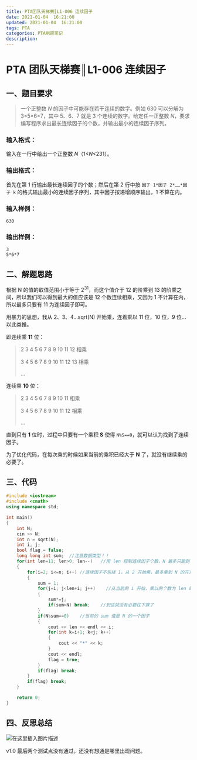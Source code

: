 ```yaml
---
title: PTA团队天梯赛║L1-006 连续因子
date: 2021-01-04  16:21:00
updated: 2021-01-04  16:21:00
tags: PTA
categories: PTA刷题笔记
description:
---
```

# PTA 团队天梯赛║L1-006 **连续因子**

## 一、题目要求

> 一个正整数 *N* 的因子中可能存在若干连续的数字。例如 630 可以分解为 3×5×6×7，其中 5、6、7 就是 3 个连续的数字。给定任一正整数 *N*，要求编写程序求出最长连续因子的个数，并输出最小的连续因子序列。

### 输入格式：

输入在一行中给出一个正整数 *N*（1<*N*<231）。

### 输出格式：

首先在第 1 行输出最长连续因子的个数；然后在第 2 行中按 `因子 1*因子 2*……*因子 k` 的格式输出最小的连续因子序列，其中因子按递增顺序输出，1 不算在内。

### 输入样例：

```in
630
```

### 输出样例：

```out
3
5*6*7
```

## 二、解题思路

根据 N 的值的取值范围小于等于 2<sup>31</sup>，而这个值介于 12 的阶乘到 13 的阶乘之间，所以我们可以得到最大的值应该是 12 个数连续相乘，又因为 1 不计算在内，所以最多只要有 11 为连续因子即可。

用暴力的思想，我从 2、3、4...sqrt(N) 开始乘，连着乘以 11 位，10 位，9 位...以此类推。

即连续乘 **11** 位：

> 2 3 4 5 6 7 8 9 10 11 12 相乘
>
> 3 4 5 6 7 8 9 10 11 12 13 相乘
>
> ...

连续乘 **10** 位：

> 2 3 4 5 6 7 8 9 10 11 相乘
>
> 3 4 5 6 7 8 9 10 11 12 相乘
>
> ...

直到只有 **1** 位时，过程中只要有一个乘积 **S** 使得 `N%S==0`，就可以认为找到了连续因子。

为了优化代码，在每次乘的时候如果当前的乘积已经大于 **N** 了，就没有继续乘的必要了。

## 三、代码

```cpp
#include <iostream>
#include <cmath>
using namespace std;

int main()
{
    int N;
    cin >> N;
    int n = sqrt(N);
    int i, j;
    bool flag = false;
    long long int sum;  //注意数据类型！！
    for(int len=11; len>0; len--)   //用 len 控制连续因子个数，N 最多只能到 12 阶乘
    {
        for(i=2; i<=n; i++) //连续因子不包括 1，从 2 开始乘，最多乘到 N 的开方就足够
        {
            sum = 1;
            for(j=i; j<len+i; j++)    //从当前的 i 开始，乘以的个数为 len 的长度
            {
                sum*=j;
                if(sum>N) break;    //到这就没有必要往下算了
            }
            if(N%sum==0)    //当前的 sum 值是 N 的一个因子
            {
                cout << len << endl << i;
                for(int k=i+1; k<j; k++)
                {
                    cout << "*" << k;
                }
                cout << endl;
                flag = true;
            }
            if(flag) break;
        }
        if(flag) break;
    }

    return 0;
}

```

##  四、反思总结

![在这里插入图片描述 ](https://img-blog.csdnimg.cn/20210223221140638.png?x-oss-process=image/watermark,type_ZmFuZ3poZW5naGVpdGk,shadow_10,text_aHR0cHM6Ly9ibG9nLmNzZG4ubmV0L20wXzQ2NDkyMTE4,size_16,color_FFFFFF,t_70)

v1.0 最后两个测试点没有通过，还没有想通是哪里出现问题。
